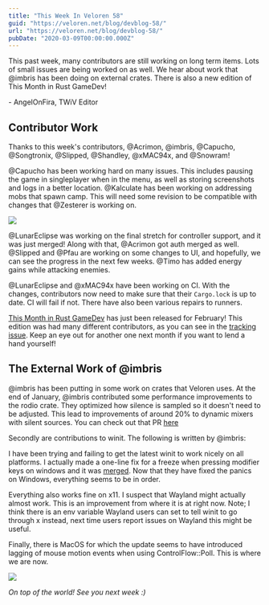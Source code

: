 ```yaml
---
title: "This Week In Veloren 58"
guid: "https://veloren.net/blog/devblog-58/"
url: "https://veloren.net/blog/devblog-58/"
pubDate: "2020-03-09T00:00:00.000Z"
---
```


This past week, many contributors are still working on long term items. Lots of small issues are being worked on as well. We hear about work that @imbris has been doing on external crates. There is also a new edition of This Month in Rust GameDev!

\- AngelOnFira, TWiV Editor

## Contributor Work

Thanks to this week's contributors, @Acrimon, @imbris, @Capucho, @Songtronix, @Slipped, @Shandley, @xMAC94x, and @Snowram!

@Capucho has been working hard on many issues. This includes pausing the game in singleplayer when in the menu, as well as storing screenshots and logs in a better location. @Kalculate has been working on addressing mobs that spawn camp. This will need some revision to be compatible with changes that @Zesterer is working on.

![](https://s3.eu-central-2.wasabisys.com/veloren-blog/cdn/634860358623821835/684818929935188138/24.png)

@LunarEclipse was working on the final stretch for controller support, and it was just merged! Along with that, @Acrimon got auth merged as well. @Slipped and @Pfau are working on some changes to UI, and hopefully, we can see the progress in the next few weeks. @Timo has added energy gains while attacking enemies.

@LunarEclipse and @xMAC94x have been working on CI. With the changes, contributors now need to make sure that their `Cargo.lock` is up to date. CI will fail if not. There have also been various repairs to runners.

[This Month in Rust GameDev](https://rust-gamedev.github.io/posts/newsletter-007/) has just been released for February! This edition was had many different contributors, as you can see in the [tracking issue](https://github.com/rust-gamedev/rust-gamedev.github.io/issues/64). Keep an eye out for another one next month if you want to lend a hand yourself!

## The External Work of @imbris

@imbris has been putting in some work on crates that Veloren uses. At the end of January, @imbris contributed some performance improvements to the rodio crate. They optimized how silence is sampled so it doesn't need to be adjusted. This lead to improvements of around 20% to dynamic mixers with silent sources. You can check out that PR [here](https://github.com/RustAudio/rodio/pull/261)

Secondly are contributions to winit. The following is written by @imbris:

I have been trying and failing to get the latest winit to work nicely on all platforms. I actually made a one-line fix for a freeze when pressing modifier keys on windows and it was [merged](https://github.com/rust-windowing/winit/pull/1503). Now that they have fixed the panics on Windows, everything seems to be in order.

Everything also works fine on x11. I suspect that Wayland might actually almost work. This is an improvement from where it is at right now. Note; I think there is an env variable Wayland users can set to tell winit to go through x instead, next time users report issues on Wayland this might be useful.

Finally, there is MacOS for which the update seems to have introduced lagging of mouse motion events when using ControlFlow::Poll. This is where we are now.

![](https://s3.eu-central-2.wasabisys.com/veloren-blog/cdn/541307708146581519/687068780165332994/nfa892h874l41.png)

_On top of the world! See you next week :)_
